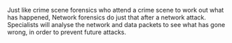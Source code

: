 Just like crime scene forensics who attend a crime scene to work out what has happened, Network forensics do just that after a network attack. Specialists will analyse the network and data packets to see what has gone wrong, in order to prevent future attacks.